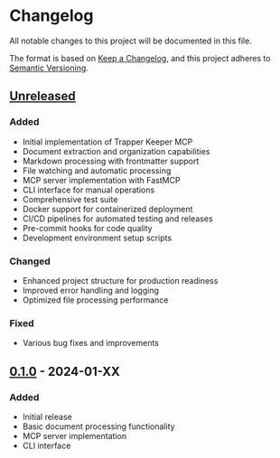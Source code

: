 # Changelog

All notable changes to this project will be documented in this file.

The format is based on [Keep a Changelog](https://keepachangelog.com/en/1.0.0/),
and this project adheres to [Semantic Versioning](https://semver.org/spec/v2.0.0.html).

## [Unreleased]

### Added
- Initial implementation of Trapper Keeper MCP
- Document extraction and organization capabilities
- Markdown processing with frontmatter support
- File watching and automatic processing
- MCP server implementation with FastMCP
- CLI interface for manual operations
- Comprehensive test suite
- Docker support for containerized deployment
- CI/CD pipelines for automated testing and releases
- Pre-commit hooks for code quality
- Development environment setup scripts

### Changed
- Enhanced project structure for production readiness
- Improved error handling and logging
- Optimized file processing performance

### Fixed
- Various bug fixes and improvements

## [0.1.0] - 2024-01-XX

### Added
- Initial release
- Basic document processing functionality
- MCP server implementation
- CLI interface

[Unreleased]: https://github.com/yourusername/trapper-keeper-mcp/compare/v0.1.0...HEAD
[0.1.0]: https://github.com/yourusername/trapper-keeper-mcp/releases/tag/v0.1.0